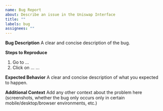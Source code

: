 ```yaml
---
name: Bug Report
about: Describe an issue in the Uniswap Interface
title: ""
labels: bug
assignees: ""
---
```


**Bug Description** A clear and concise description of the bug.

**Steps to Reproduce**

1. Go to ...
2. Click on ... ...

**Expected Behavior** A clear and concise description of what you expected to
happen.

**Additional Context** Add any other context about the problem here
(screenshots, whether the bug only occurs only in certain mobile/desktop/browser
environments, etc.)
